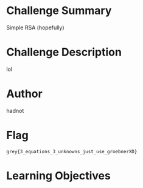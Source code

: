 # Challenge Summary

Simple RSA (hopefully)

# Challenge Description

lol

# Author

hadnot

# Flag

`grey{3_equations_3_unknowns_just_use_groebnerXD}`

# Learning Objectives
